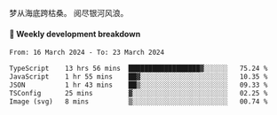 梦从海底跨枯桑。
阅尽银河风浪。


#### 📝 Weekly development breakdown

<!--START_SECTION:waka-->

```txt
From: 16 March 2024 - To: 23 March 2024

TypeScript    13 hrs 56 mins  ██████████████████▓░░░░░░   75.24 %
JavaScript    1 hr 55 mins    ██▓░░░░░░░░░░░░░░░░░░░░░░   10.35 %
JSON          1 hr 43 mins    ██▒░░░░░░░░░░░░░░░░░░░░░░   09.33 %
TSConfig      25 mins         ▓░░░░░░░░░░░░░░░░░░░░░░░░   02.25 %
Image (svg)   8 mins          ▒░░░░░░░░░░░░░░░░░░░░░░░░   00.74 %
```

<!--END_SECTION:waka-->



